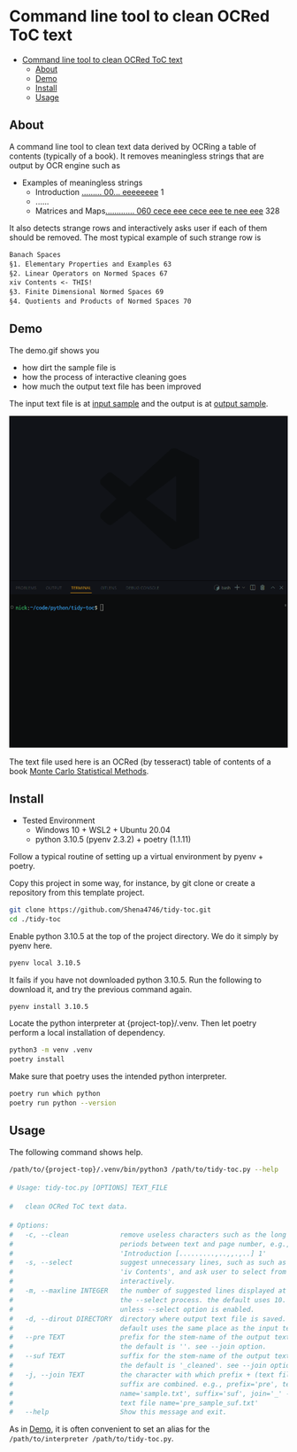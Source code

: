 # Command line tool to clean OCRed ToC text

- [Command line tool to clean OCRed ToC text](#command-line-tool-to-clean-ocred-toc-text)
    - [About](#about)
    - [Demo](#demo)
    - [Install](#install)
    - [Usage](#usage)

## About

A command line tool to clean text data derived by OCRing a table of contents (typically of a book).
It removes meaningless strings that are output by OCR engine such as

- Examples of meaningless strings
  - Introduction <u>......... 00... eeeeeeee</u> 1
  - ......
  - Matrices and Maps<u>............. 060 cece eee cece eee te nee eee</u> 328

It also detects strange rows and interactively asks user if each of them should be removed.
The most typical example of such strange row is

```txt
Banach Spaces
§1. Elementary Properties and Examples 63
§2. Linear Operators on Normed Spaces 67
xiv Contents <- THIS!
§3. Finite Dimensional Normed Spaces 69
§4. Quotients and Products of Normed Spaces 70
```

## Demo

The demo.gif shows you

- how dirt the sample file is
- how the process of interactive cleaning goes
- how much the output text file has been improved

The input text file is at [input sample](/sample/table_of_contents_OCRed.txt) and the output is at [output sample](/sample/table_of_contents_OCRed_cleaned.txt).

<img src="sample/demo.gif" width="600">

The text file used here is an OCRed (by tesseract) table of contents of a book [Monte Carlo Statistical Methods](https://link.springer.com/book/10.1007/978-1-4757-4145-2).

## Install

- Tested Environment
  - Windows 10 + WSL2 + Ubuntu 20.04
  - python 3.10.5 (pyenv 2.3.2) + poetry (1.1.11)

Follow a typical routine of setting up a virtual environment by pyenv + poetry.

Copy this project in some way, for instance, by git clone or create a repository from this template project.

```bash
git clone https://github.com/Shena4746/tidy-toc.git
cd ./tidy-toc
```

Enable python 3.10.5 at the top of the project directory. We do it simply by pyenv here.

```bash
pyenv local 3.10.5
```

It fails if you have not downloaded python 3.10.5. Run the following to download it, and try the previous command again.

```bash
pyenv install 3.10.5
```

Locate the python interpreter at {project-top}/.venv. Then let poetry perform a local installation of dependency.

```bash
python3 -m venv .venv
poetry install
```

Make sure that poetry uses the intended python interpreter.

```bash
poetry run which python
poetry run python --version
```

## Usage

The following command shows help.

```bash
/path/to/{project-top}/.venv/bin/python3 /path/to/tidy-toc.py --help

# Usage: tidy-toc.py [OPTIONS] TEXT_FILE

#   clean OCRed ToC text data.

# Options:
#   -c, --clean             remove useless characters such as the long series of
#                           periods between text and page number, e.g.,
#                           'Introduction [.........,..,,.,..] 1'
#   -s, --select            suggest unnecessary lines, such as such as 'xii',
#                           'iv Contents', and ask user to select from them
#                           interactively.
#   -m, --maxline INTEGER   the number of suggested lines displayed at once in
#                           the --select process. the default uses 10. ignored
#                           unless --select option is enabled.
#   -d, --dirout DIRECTORY  directory where output text file is saved. the
#                           default uses the same place as the input text file.
#   --pre TEXT              prefix for the stem-name of the output text file.
#                           the default is ''. see --join option.
#   --suf TEXT              suffix for the stem-name of the output text file.
#                           the default is '_cleaned'. see --join option.
#   -j, --join TEXT         the character with which prefix + (text file name) +
#                           suffix are combined. e.g., prefix='pre', text file
#                           name='sample.txt', suffix='suf', join='_' -> output
#                           text file name='pre_sample_suf.txt'
#   --help                  Show this message and exit.
```

As in [Demo](#demo), it is often convenient to set an alias for the `/path/to/interpreter /path/to/tidy-toc.py`.

